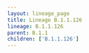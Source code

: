 ```yaml
---
layout: lineage_page
title: Lineage B.1.1.126
lineage: B.1.1.126
parent: B.1.1
children: ['B.1.1.126']
---
```

